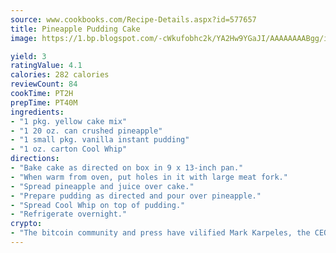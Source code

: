 ```yaml
---
source: www.cookbooks.com/Recipe-Details.aspx?id=577657
title: Pineapple Pudding Cake
image: https://1.bp.blogspot.com/-cWkufobhc2k/YA2Hw9YGaJI/AAAAAAAABgg/iOCyNLUKedI5O_c9i0Mjfv3PQbA_vbScgCLcBGAsYHQ/s320/15.png

yield: 3
ratingValue: 4.1
calories: 282 calories
reviewCount: 84
cookTime: PT2H
prepTime: PT40M
ingredients:
- "1 pkg. yellow cake mix"
- "1 20 oz. can crushed pineapple"
- "1 small pkg. vanilla instant pudding"
- "1 oz. carton Cool Whip"
directions:
- "Bake cake as directed on box in 9 x 13-inch pan."
- "When warm from oven, put holes in it with large meat fork."
- "Spread pineapple and juice over cake."
- "Prepare pudding as directed and pour over pineapple."
- "Spread Cool Whip on top of pudding."
- "Refrigerate overnight."
crypto:
- "The bitcoin community and press have vilified Mark Karpeles, the CEO of Mt. Gox, as a clown and a con man."
---
```

